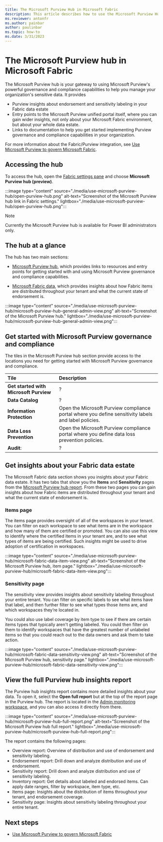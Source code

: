 ```yaml
---
title: The Microsoft Purview Hub in Microsoft Fabric
description: This article describes how to use the Microsoft Purview Hub in Microsoft Fabric to monitor and govern your Microsoft Fabric instance.
ms.reviewer: antonfr
ms.author: painbar
author: paulinbar
ms.topic: how-to 
ms.date: 3/31/2023
---
```


# The Microsoft Purview hub in Microsoft Fabric

The Microsoft Purview hub is your gateway to using Microsoft Purview's powerful governance and compliance capabilities to help you manage your organization's sensitive data. It provides

* Purview insights about endorsement and sensitivity labeling in your Fabric data estate
* Entry points to the Microsoft Purview unified portal itself, where you can gain wider insights, not only about your Microsoft Fabric environment, but about your whole data estate.
* Links to documentation to help you get started implementing Purview governance and compliance capabilities in your organization.

For more information about the Fabric/Purview integration, see [Use Microsoft Purview to govern Microsoft Fabric](./microsoft-purview-fabric.md).

## Accessing the hub

To access the hub, open the [Fabric settings pane](../get-started/fabric-settings.md#open-the-fabric-settings-pane) and choose **Microsoft Purview hub (preview)**.

:::image type="content" source="./media/use-microsoft-purview-hub/open-purview-hub.png" alt-text="Screenshot of the Microsoft Purview hub link in Fabric settings." lightbox="./media/use-microsoft-purview-hub/open-purview-hub.png":::

> [!NOTE]
> Currently the Microsoft Purview hub is available for Power BI administrators only.

## The hub at a glance

The hub has two main sections:

* [Microsoft Purview hub](#microsoft-purview-hub), which provides links to resources and entry points for getting started with and using Microsoft Purview governance and compliance capabilities.

* [Microsoft Fabric data](#microsoft-fabric-data), which provides insights about how Fabric items are distributed throughout your tenant and what the current state of endorsement is.

:::image type="content" source="./media/use-microsoft-purview-hub/microsoft-purview-hub-general-admin-view.png" alt-text="Screenshot of the Microsoft Purview hub." lightbox="./media/use-microsoft-purview-hub/microsoft-purview-hub-general-admin-view.png":::

## Get started with Microsoft Purview governance and compliance 

The tiles in the Microsoft Purview hub section provide access to the locations you need for getting started with Microsoft Purview governance and compliance.

|Tile |Description|
|:--------|:--------------|
|**Get started with Microsoft Purview**| ?|
|**Data Catalog**| ?|
|**Information Protection**| Open the Microsoft Purview compliance portal where you define sensitivity labels and label policies.|
|**Data Loss Prevention**| Open the Microsoft Purview compliance portal where you define data loss prevention policies.|
|**Audit**:|?|

## Get insights about your Fabric data estate

The Microsoft Fabric data section shows you insights about your Fabric data estate. It has two tabs that show you the **Items** and **Sensitivity** pages from the [Microsoft Purview hub report](#purview-hub-insights-report). From these two pages you can gain insights about how Fabric items are distributed throughout your tenant and what the current state of endorsement is.

### Items page

The items page provides oversight of all of the workspaces in your tenant. You can filter on each workspace to see what items are in the workspace and how many of them are certified or promoted. You can also use this view to identify where the certified items in your tenant are, and to see what types of items are being certified. Such insights might be used to drive adoption of certification in workspaces.

:::image type="content" source="./media/use-microsoft-purview-hub/microsoft-fabric-data-item-view.png" alt-text="Screenshot of the Microsoft Purview hub, item page." lightbox="./media/use-microsoft-purview-hub/microsoft-fabric-data-item-view.png":::

### Sensitivity page

The sensitivity view provides insights about sensitivity labeling throughout your entire tenant. You can filter on specific labels to see what items have that label, and then further filter to see what types those items are, and which workspaces they’re located in.

You could also use label coverage by item type to see if there are certain items types that typically aren't getting labeled. You could then filter on them to identify workspaces that have the greatest number of unlabeled items so that you could reach out to the data owners and ask them to take action.

:::image type="content" source="./media/use-microsoft-purview-hub/microsoft-fabric-data-sensitivity-view.png" alt-text="Screenshot of the Microsoft Purview hub, sensitivity page." lightbox="./media/use-microsoft-purview-hub/microsoft-fabric-data-sensitivity-view.png":::

## View the full Purview hub insights report

The Purview hub insights report contains more detailed insights about your data. To open it, select the  **Open full report** but at the top of the report page in the Purview hub. The report is located in the [Admin monitoring workspace](../admin/admin-monitoring.md), and you can also access it directly from there.

:::image type="content" source="./media/use-microsoft-purview-hub/microsoft-purview-hub-full-report.png" alt-text="Screenshot of the Microsoft Purview hub full report." lightbox="./media/use-microsoft-purview-hub/microsoft-purview-hub-full-report.png":::

The report contains the following pages:

* Overview report: Overview of distribution and use of endorsement and sensitivity labeling.
* Endorsement report: Drill down and analyze distribution and use of endorsement.
* Sensitivity report: Drill down and analyze distribution and use of sensitivity labeling.
* Inventory report: Get details about labeled and endorsed items. Can apply date ranges, filter by workspace, item type, etc.
* Items page: Insights about the distribution of items throughout your tenant, and endorsement coverage.
* Sensitivity page: Insights about sensitivity labeling throughout your entire tenant.

## Next steps

* [Use Microsoft Purview to govern Microsoft Fabric](./microsoft-purview-fabric.md)